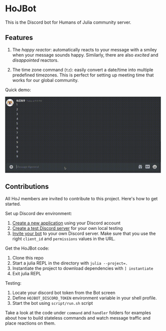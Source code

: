 # HoJBot

This is the Discord bot for Humans of Julia community server.

## Features

1. The _happy reactor_: automatically reacts to your message with a smiley when your message sounds happy. Similarly, there are also _excited_ and _disappointed_ reactors.

2. The time zone command (`tz`): easily convert a date/time into multiple predefined timezones. This is perfect for setting up meeting time that works for our global community.

Quick demo:

![demo](images/demo.gif)

## Contributions

All HoJ members are invited to contribute to this project.
Here's how to get started.

Set up Discord dev environment:

1. [Create a new application](https://discord.com/developers/applications) using your Discord account
2. [Create a test Discord server](https://support.discord.com/hc/en-us/articles/204849977-How-do-I-create-a-server-) for your own local testing
3. [Invite your bot](https://discord.com/developers/docs/topics/oauth2#bot-authorization-flow) to your own Discord server. Make sure that you use the right `client_id` and `permissions` values in the URL.

Get the HoJBot code:

1. Clone this repo
2. Start a julia REPL in the directory with `julia --project=.`
3. Instantiate the project to download dependencies with `] instantiate`
4. Exit julia REPL

Testing:

1. Locate your discord bot token from the Bot screen
2. Define `HOJBOT_DISCORD_TOKEN` environment variable in your shell profile.
3. Start the bot using `script/run.sh` script

Take a look at the code under `command` and `handler` folders for examples
about how to build stateless commands and watch message traffic and place
reactions on them.
